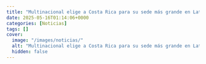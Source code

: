 ```yaml
---
title: "Multinacional elige a Costa Rica para su sede más grande en Latinoamérica - 500 empleos y nuevas vacantes"
date: 2025-05-16T01:14:06+0000
categories: [Noticias]
tags: []
cover:
  image: "/images/noticias/"
  alt: "Multinacional elige a Costa Rica para su sede más grande en Latinoamérica - 500 empleos y nuevas vacantes"
  hidden: false
---
```



